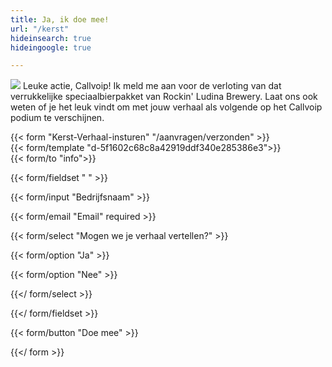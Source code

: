 ```yaml
---
title: Ja, ik doe mee!
url: "/kerst"
hideinsearch: true
hideingoogle: true

---
```

<img src="/v1570097106/500_lux9iz.jpg"></img>
Leuke actie, Callvoip! Ik meld me aan voor de verloting van dat verrukkelijke speciaalbierpakket van Rockin' Ludina Brewery. Laat ons ook weten of je het leuk vindt om met jouw verhaal als volgende op het Callvoip podium te verschijnen.

{{< form "Kerst-Verhaal-insturen" "/aanvragen/verzonden" >}}  
{{< form/template "d-5f1602c68c8a42919ddf340e285386e3">}}  
{{< form/to "info">}}

{{< form/fieldset " " >}}

{{< form/input "Bedrijfsnaam" >}}

{{< form/email "Email" required >}}

{{< form/select "Mogen we je verhaal vertellen?" >}}

{{< form/option "Ja" >}}

{{< form/option "Nee" >}}

{{</ form/select >}}

{{</ form/fieldset >}}

{{< form/button "Doe mee" >}}

{{</ form >}}
